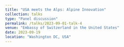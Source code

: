 ```yaml
---
title: "USA meets the Alps: Alpine Innovation"
collection: talks
type: "Panel discussion"
permalink: /talks/2023-09-01-talk-4
venue: "Embassy of Switzerland in the United States"
date: 2023-09-19
location: "Washington DC, USA"
---
```


